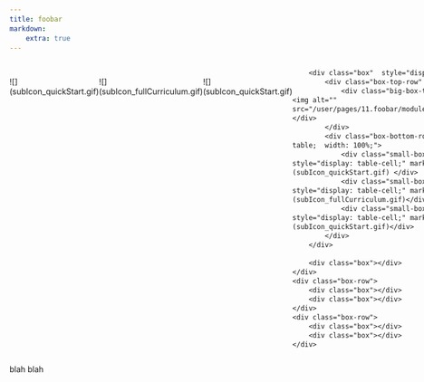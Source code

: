 ```yaml
---
title: foobar
markdown:
    extra: true
---
```


<div class="boxer" >
	<div class="box-row" style="display: table;  width: 100%;" >
		<div class="box"  style="display: table-cell;" >
            <div class="box-top-row"  >
                <div class="big-box-top" markdown="1" ><img alt="" src="/user/pages/11.foobar/moduleIcon_Conclusion.gif"> </div>
            </div>
            <div class="box-bottom-row" style="display: table;  width: 100%;">
                <div class="small-box-bottom" style="display: table-cell;" markdown="1">![](subIcon_quickStart.gif) </div>
                <div class="small-box-bottom" style="display: table-cell;" markdown="1">![](subIcon_fullCurriculum.gif)</div>
                <div class="small-box-bottom" style="display: table-cell;" markdown="1">![](subIcon_quickStart.gif)</div>
            </div>
        </div>
            
        <div class="box"  style="display: table-cell;" >
            <div class="box-top-row"  >
                <div class="big-box-top" markdown="1" ><img alt="" src="/user/pages/11.foobar/moduleIcon_Conclusion.gif"> </div>
            </div>
            <div class="box-bottom-row" style="display: table;  width: 100%;">
                <div class="small-box-bottom" style="display: table-cell;" markdown="1">![](subIcon_quickStart.gif) </div>
                <div class="small-box-bottom" style="display: table-cell;" markdown="1">![](subIcon_fullCurriculum.gif)</div>
                <div class="small-box-bottom" style="display: table-cell;" markdown="1">![](subIcon_quickStart.gif)</div>
            </div>
        </div> 
        
		<div class="box"></div>
	</div>
	<div class="box-row">
		<div class="box"></div>
		<div class="box"></div>
	</div>
	<div class="box-row">
		<div class="box"></div>
		<div class="box"></div>
	</div>
</div>


blah blah
